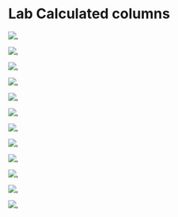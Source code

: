 # Lab Calculated columns

![,]()


![,]()


![,]()


![,]()


![,]()


![,]()


![,]()


![,]()


![,]()


![,]()


![,]()


![,]()
